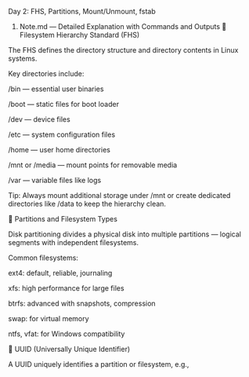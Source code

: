 Day 2: FHS, Partitions, Mount/Unmount, fstab
1. Note.md — Detailed Explanation with Commands and Outputs
📂 Filesystem Hierarchy Standard (FHS)

The FHS defines the directory structure and directory contents in Linux systems.

Key directories include:

/bin — essential user binaries

/boot — static files for boot loader

/dev — device files

/etc — system configuration files

/home — user home directories

/mnt or /media — mount points for removable media

/var — variable files like logs

Tip: Always mount additional storage under /mnt or create dedicated directories like /data to keep the hierarchy clean.

🔧 Partitions and Filesystem Types

Disk partitioning divides a physical disk into multiple partitions — logical segments with independent filesystems.

Common filesystems:

ext4: default, reliable, journaling

xfs: high performance for large files

btrfs: advanced with snapshots, compression

swap: for virtual memory

ntfs, vfat: for Windows compatibility

🔑 UUID (Universally Unique Identifier)

A UUID uniquely identifies a partition or filesystem, e.g.,
